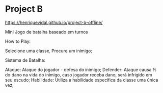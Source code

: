 # Project B

https://henriquevidal.github.io/project-b-offline/

Mini Jogo de batalha baseado em turnos

How to Play:

Selecione uma classe,
Procure um inimigo;

Sistema de Batalha: 

Ataque: Ataque do jogador - defesa do inimigo;
Defender: Ataque causa ⅓ do dano na vida do inimigo, caso jogador receba dano, será infrigido em seu escudo;
Habilidade: Utiliza a habilidade específica da classe uma única vez;
